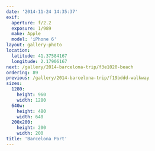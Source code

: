 ```yaml
---
date: '2014-11-24 14:35:37'
exif:
  aperture: f/2.2
  exposure: 1/989
  make: Apple
  model: 'iPhone 6'
layout: gallery-photo
location:
  latitude: 41.37584167
  longitude: 2.17906167
next: /gallery/2014-barcelona-trip/f3e1020-beach
ordering: 89
previous: /gallery/2014-barcelona-trip/f19bddd-walkway
sizes:
  1280:
    height: 960
    width: 1280
  640w:
    height: 480
    width: 640
  200x200:
    height: 200
    width: 200
title: 'Barcelona Port'
---
```

